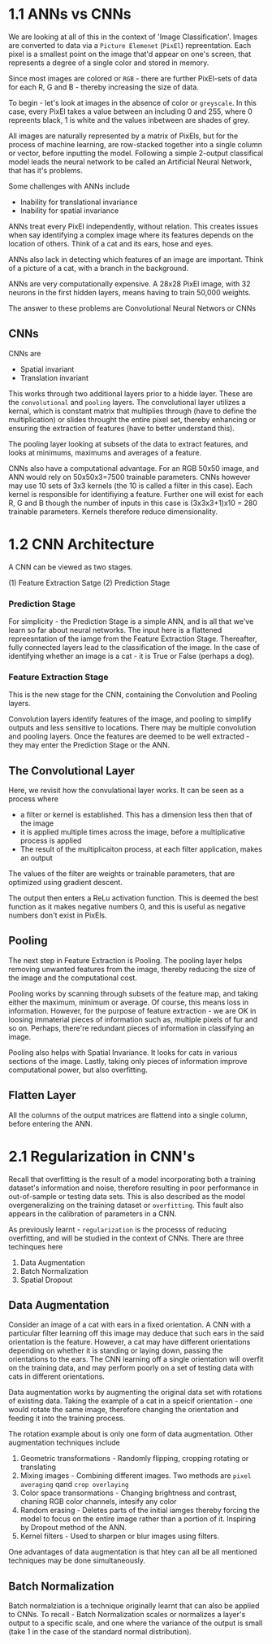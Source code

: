 # 1.1 ANNs vs CNNs

We are looking at all of this in the context of 'Image Classification'. Images are converted to data via a `Picture Elemenet` (`PixEl`) repreentation. Each pixel is a smallest point on the image that'd appear on one's screen, that represents a degree of a single color and stored in memory. 

Since most images are colored or  `RGB` - there are further PixEl-sets of data for each R, G and B - thereby increasing the size of data.

To begin - let's look at images in the absence of color or `greyscale`. In this case, every PixEl takes a value between an including 0 and 255, where 0 repreents black, 1 is white and the values inbetween are shades of grey.

All images are naturally represented by a matrix of PixEls, but for the process of machine learning, are row-stacked together into a single column or vector, before inputting the model. Following a simple 2-output classifical model leads the neural network to be called an Artificial Neural Network, that has it's problems.

 Some challenges with ANNs include
 - Inability for translational invariance
 - Inability for spatial invariance

ANNs treat every PixEl independently, without relation. This creates issues when say identifying a complex image where its features depends on the location of others. Think of a cat and its ears, hose and eyes.

ANNs also lack in detecting which features of an image are important. Think of a picture of a cat, with a branch in the background.

ANNs are very computationally expensive. A 28x28 PixEl image, with 32 neurons in the first hidden layers, means having to train 50,000 weights.

The answer to these problems are Convolutional Neural Networs or CNNs

## CNNs

CNNs are
- Spatial invariant
- Translation invariant
 
This works through two additional layers prior to a hidde layer. These are the `convolutional` and `pooling` layers. The convolutional layer utilizes a kernal, which is constant matrix that multiplies through (have to define the multiplication) or slides throught the entire pixel set, thereby enhancing or ensuring the extraction of features (have to better understand this).

The pooling layer looking at subsets of the data to extract features, and looks at minimums, maximums and averages of a feature.

CNNs also have a computational advantage. For an RGB 50x50 image, and ANN would rely on 50x50x3=7500 trainable parameters. CNNs however may use 10 sets of 3x3 kernels (the 10 is called a filter in this case). Each kernel is responsible for identifiying a feature. Further one will exist for each R, G and B though the number of inputs in this case is (3x3x3+1)x10 = 280 trainable parameters. Kernels therefore reduce dimensionality.

# 1.2 CNN Architecture

A CNN can be viewed as two stages.

(1) Feature Extraction Satge
(2) Prediction Stage

### Prediction Stage

For simplicity - the Prediction Stage is a simple ANN, and is all that we've learn so far about neural networks. The input here is a flattened repreesntation of the iamge from the Feature Extraction Stage. Thereafter, fully connected layers lead to the classification of the image. In the case of identifying whether an image is a cat - it is True or False (perhaps a dog).

### Feature Extraction Stage

This is the new stage for the CNN, containing the Convolution and Pooling layers.

Convolution layers identify features of the image, and pooling to simplify outputs and less sensitive to locations. There may be multiple convolution and pooling layers. Once the features are deemed to be well extracted - they may enter the Prediction Stage or the ANN.

## The Convolutional Layer

Here, we revisit how the convulational layer works. It can be seen as a process where
- a filter or kernel is established. This has a dimension less then that of the image
- it is applied multiple times across the image, before a multiplicative process is applied
- The result of the multiplicaiton process, at each filter application, makes an output

The values of the filter are weights or trainable parameters, that are optimized using gradient descent.

The output then enters a ReLu activation function. This is deemed the best function as it makes negative numbers 0, and this is useful as negative numbers don't exist in PixEls.

## Pooling

The next step in Feature Extraction is Pooling. The pooling layer helps removing unwanted features from the image, thereby reducing the size of the image and the computational cost.

Pooling works by scanning through subsets of the feature map, and taking either the maximum, minimum or average. Of course, this means loss in information. However, for the purpose of feature extraction - we are OK in loosing immaterial pieces of information such as, multiple pixels of fur and so on. Perhaps, there're redundant pieces of information in classifying an image.

Pooling also helps with Spatial Invariance. It looks for cats in various sections of the image. Lastly, taking only pieces of information improve computational power, but also overfitting.

## Flatten Layer

All the columns of the output matrices are flattend into a single column, before entering the ANN.

# 2.1 Regularization in CNN's

Recall that overfitting is the result of a model incorporating both a training dataset's information and noise, therefore resulting in poor performance in out-of-sample or testing data sets. This is also described as the model overgeneralizing on the training dataset or `overfitting`. This fault also appears in the calibration of parameters in a CNN.

As previously learnt - `regularization` is the processs of reducing overfitting, and will be studied in the context of CNNs. There are three techinques here

1. Data Augmentation
2. Batch Normalization
3. Spatial Dropout

## Data Augmentation

Consider an image of a cat with ears in a fixed orientation. A CNN with a particular filter learning off this image may deduce that such ears in the said orientation is the feature. However, a cat may have different orientations depending on whether it is standing or laying down, passing the orientations to the ears. The CNN learning off a single orientation will overfit on the training data, and may perform poorly on a set of testing data with cats in different orientations.

Data augmentation works by augmenting the original data set with rotations of existing data. Taking the example of a cat in a speicif orientation - one would rotate the same image, therefore changing the orientation and feeding it into the training process.

The rotation example about is only one form of data augmentation. Other augmentation techniques include

1. Geometric transformations - Randomly flipping, cropping rotating or translating
2. Mixing images - Combining different images. Two methods are `pixel averaging` qand `crop overlaying`
3. Color space transormations - Changing brightness and contrast, chaning RGB color channels, intesify any color
4. Random erasing - Deletes parts of the initial iamges thereby forcing the model to focus on the entire image rather than a portion of it. Inspiring by Dropout method of the ANN.
5. Kernel filters - Used to sharpen or blur images using filters.

One advantages of data augmentation is that htey can all be all mentioned techniques may be done simultaneously.

## Batch Normalization

Batch normalziation is a technique originally learnt that can also be applied to CNNs. To recall - Batch Normalization scales or normalizes a layer's output to a specific scale, and one where the variance of the output is small (take 1 in the case of the standard normal distribution). 











